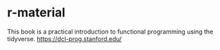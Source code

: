 # r-material

This book is a practical introduction to functional programming using the tidyverse. https://dcl-prog.stanford.edu/
